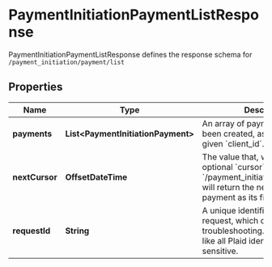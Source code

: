 

# PaymentInitiationPaymentListResponse

PaymentInitiationPaymentListResponse defines the response schema for `/payment_initiation/payment/list`

## Properties

| Name | Type | Description | Notes |
|------------ | ------------- | ------------- | -------------|
|**payments** | **List&lt;PaymentInitiationPayment&gt;** | An array of payments that have been created, associated with the given &#x60;client_id&#x60;. |  |
|**nextCursor** | **OffsetDateTime** | The value that, when used as the optional &#x60;cursor&#x60; parameter to &#x60;/payment_initiation/payment/list&#x60;, will return the next unreturned payment as its first payment. |  |
|**requestId** | **String** | A unique identifier for the request, which can be used for troubleshooting. This identifier, like all Plaid identifiers, is case sensitive. |  |




